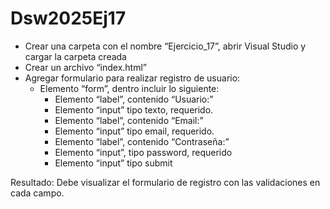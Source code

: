 # Dsw2025Ej17

- Crear una carpeta con el nombre “Ejercicio_17”, abrir Visual Studio y cargar la carpeta creada
- Crear un archivo “index.html”
- Agregar formulario para realizar registro de usuario:
  - Elemento “form”, dentro incluir lo siguiente:
    - Elemento “label”, contenido “Usuario:”
    - Elemento “input” tipo texto, requerido.
    - Elemento “label”, contenido “Email:”
    - Elemento “input” tipo email, requerido.
    - Elemento “label”, contenido “Contraseña:”
    - Elemento “input”, tipo password, requerido
    - Elemento “input” tipo submit
 
Resultado: Debe visualizar el formulario de registro con las validaciones en cada campo.
